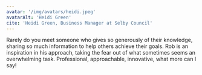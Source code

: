 ```yaml
---
avatar: '/img/avatars/heidi.jpeg'
avatarAlt: 'Heidi Green'
cite: 'Heidi Green, Business Manager at Selby Council'
---
```


Rarely do you meet someone who gives so generously of their knowledge, sharing so much information to help others achieve their goals. Rob is an inspiration in his approach, taking the fear out of what sometimes seems an overwhelming task. Professional, approachable, innovative, what more can I say!
